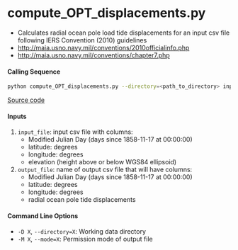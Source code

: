 compute_OPT_displacements.py
============================

 - Calculates radial ocean pole load tide displacements for an input csv file following IERS Convention (2010) guidelines
 - http://maia.usno.navy.mil/conventions/2010officialinfo.php
 - http://maia.usno.navy.mil/conventions/chapter7.php

#### Calling Sequence
```bash
python compute_OPT_displacements.py --directory=<path_to_directory> input_file output_file
```
[Source code](https://github.com/tsutterley/pyTMD/blob/master/compute_OPT_displacements.py)

#### Inputs
 1. `input_file`: input csv file with columns:
    - Modified Julian Day (days since 1858-11-17 at 00:00:00)
    - latitude: degrees
    - longitude: degrees
    - elevation (height above or below WGS84 ellipsoid)
 2. `output_file`: name of output csv file that will have columns:
    - Modified Julian Day (days since 1858-11-17 at 00:00:00)
    - latitude: degrees
    - longitude: degrees
    - radial ocean pole tide displacements

#### Command Line Options
 - `-D X`, `--directory=X`: Working data directory
 - `-M X`, `--mode=X`: Permission mode of output file
